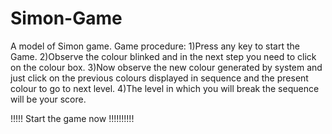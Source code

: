 # Simon-Game
A model of Simon game.
Game procedure:
1)Press any key to start the Game.
2)Observe the colour blinked and in the next step you need to click on the colour box.
3)Now observe the new colour generated by system and just click on the  previous colours displayed in sequence and the present colour to go to next level.
4)The level in which you will break the sequence will be your score.

!!!!! Start the game now !!!!!!!!!!
